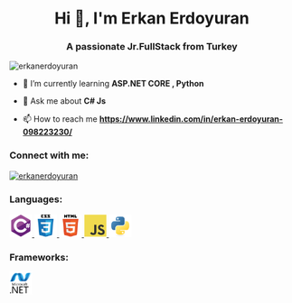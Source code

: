 <h1 align="center">Hi 👋, I'm Erkan Erdoyuran</h1>
<h3 align="center">A passionate Jr.FullStack from Turkey</h3>

<p align="left"> <img src="https://komarev.com/ghpvc/?username=erkanerdoyuran&label=Profile%20views&color=0e75b6&style=flat" alt="erkanerdoyuran" /> </p>

- 🌱 I’m currently learning **ASP.NET CORE , Python**

- 💬 Ask me about **C# Js**

- 📫 How to reach me **https://www.linkedin.com/in/erkan-erdoyuran-098223230/**

<h3 align="left">Connect with me:</h3>
<p align="left">
<a href="https://instagram.com/erkanerdoyuran" target="blank"><img align="center" src="https://raw.githubusercontent.com/rahuldkjain/github-profile-readme-generator/master/src/images/icons/Social/instagram.svg" alt="erkanerdoyuran" height="30" width="40" /></a>
</p>

<h3 align="left">Languages:</h3>
<p align="left"> <a href="https://www.w3schools.com/cs/" target="_blank" rel="noreferrer"> <img src="https://raw.githubusercontent.com/devicons/devicon/master/icons/csharp/csharp-original.svg" alt="csharp" width="40" height="40"/> </a> <a href="https://www.w3schools.com/css/" target="_blank" rel="noreferrer"> <img src="https://raw.githubusercontent.com/devicons/devicon/master/icons/css3/css3-original-wordmark.svg" alt="css3" width="40" height="40"/> </a> <a href="https://dotnet.microsoft.com/" target="_blank" rel="noreferrer">  <a href="https://www.w3.org/html/" target="_blank" rel="noreferrer"> <img src="https://raw.githubusercontent.com/devicons/devicon/master/icons/html5/html5-original-wordmark.svg" alt="html5" width="40" height="40"/> </a> <a href="https://developer.mozilla.org/en-US/docs/Web/JavaScript" target="_blank" rel="noreferrer"> <img src="https://raw.githubusercontent.com/devicons/devicon/master/icons/javascript/javascript-original.svg" alt="javascript" width="40" height="40"/> </a> <a href="https://www.python.org" target="_blank" rel="noreferrer"> <img src="https://raw.githubusercontent.com/devicons/devicon/master/icons/python/python-original.svg" alt="python" width="40" height="40"/> </a> </p>
  
  
<h3 align="left">Frameworks:</h3>
<img src="https://raw.githubusercontent.com/devicons/devicon/master/icons/dot-net/dot-net-original-wordmark.svg" alt="dotnet" width="40" height="40"/> </a>
